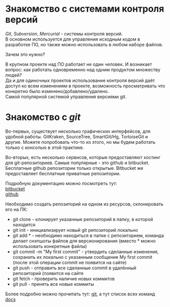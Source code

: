 # Знакомство с системами контроля версий

_Git_, _Subversion_, _Mercurial_ - системы контроля версий.  
В основном используется для управления исходным кодом в разработке ПО, но также
можно использовать в любом наборе файлов.

Зачем это нужно?

В крупном проекте над ПО работает не один человек. И возникает вопрос:
как работать одновременно над одним продуктом множеству людей?  
Да и для одиночных проектов использование контроля версий даёт доступ ко всем
изменениям в проекте, возможность просматривать что конкретно было изменено/добавлено/удалено.  
Самой популярной системой управления версиями git. 

# Знакомство с _git_

Во-первых, существует несколько графических интерфейсов, для удобной работы. GitKraken,
SourceTree, SmartGit/Hg, TortoiseGit и другие. Можете попробовать что-то из этого, но мы будем
работать только с консолью в этой практике.  

Во-вторых, есть несколько сервисов, которые предоставляют хостинг для git-репозиториев.
Самые популярные - это github и bitbucket. Бесплатные github репозитории только открытые.
Bitbucket же предоставляет бесплатные приватные репозитории.

Подробную документацию можно посмотреть тут:  
[bitbucket](https://confluence.atlassian.com/bitbucket/bitbucket-cloud-documentation-221448814.html)  
[github](https://guides.github.com/activities/hello-world/)

Необходимо создать репозиторий на одном из ресурсов, склонировать его на ПК:

* git clone - клонирует указанные репозиторий в папку, в которой находится
* git init - инициализирует новый git репозиторий локально
* git add * - необходимо находиться в папке с репозиторием, команда делает снэпшоты файлов для
версионирования
(вместо * можно использовать конкретные файлы)
* git commit -m "My first commit" - утвердить сделанные изменения, сохранить их локально с
указанным сообщение My first commit (после этой операции commit не появится на сайте)
* git push - отправить все сделанные commit в удалённый репозиторий (появится на сайте
* git fetch - проверить наличие новых коммитов
* git pull - принять все новые коммиты

Более подробно можно прочитать тут:
[git](https://git-scm.com/doc), а тут список всех команд [docs](https://services.github.com/on-demand/downloads/github-git-cheat-sheet.pdf)